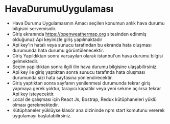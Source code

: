 
# HavaDurumuUygulaması
*  Hava Durumu Uygulamasının Amacı seçilen konumun anlık hava durumu bilgisini servemisidir.
*  Giriş ekranında https://openweathermap.org sitesinden edinmiş olduğunuz Api keyinizle giriş yapılmaktadır
*  Api key'in hatalı veya sunucu tarafından bu ekranda hata oluşması durumunda hata durumu görüntülenecektir.
*  Giriş Yapıldıktan sonra varsayılan olarak istanbul'un hava durumu bilgisi gelmektedir.
*  Seçim yapıldıktan sonra ilgili ilin hava durumu bilgisine ulaşabilirsiniz.
*  Api key ile giriş yaptıktan sonra sunucu tarafında hata oluşması durumunda sizi hata sayfasına yönlendirecektir.
*  Giriş yaptıktan sonra sayfanın yenilenmesi durumunda tekrar giriş yapmaya gerek yoktur, tarayıcı kapatılır veya yeni sekme açılırsa tekrar Api key isteyecektir.
*  Local de çalışması için React Js, Bostrap, Redux kütüphaneleri yüklü olması gerekmektedir.
*  Kütüphaneler yüklüyse klasör ana dizininde npm start komutunu vererek uygulamayı başlatabilirsiniz.
 
